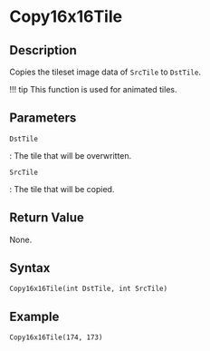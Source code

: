 # Copy16x16Tile

## Description
Copies the tileset image data of `SrcTile` to `DstTile`.

!!! tip
    This function is used for animated tiles.

## Parameters
`DstTile`

:   The tile that will be overwritten.

`SrcTile`

:   The tile that will be copied.

## Return Value
None.

## Syntax
```
Copy16x16Tile(int DstTile, int SrcTile)
```

## Example
```
Copy16x16Tile(174, 173)
```